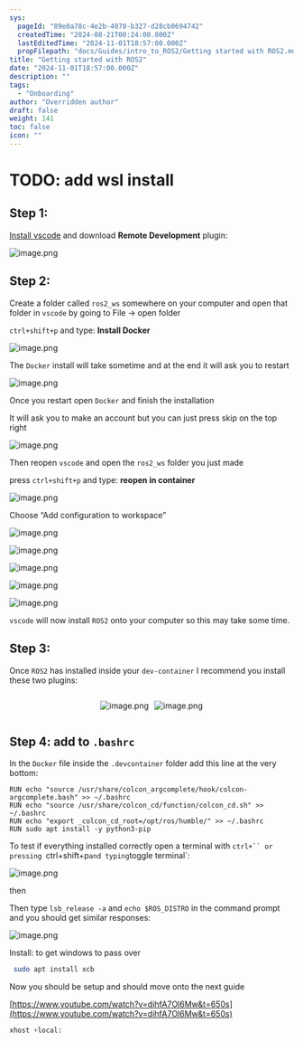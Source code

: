 ```yaml
---
sys:
  pageId: "89e0a78c-4e2b-4070-b327-d28cb0694742"
  createdTime: "2024-08-21T00:24:00.000Z"
  lastEditedTime: "2024-11-01T18:57:00.000Z"
  propFilepath: "docs/Guides/intro_to_ROS2/Getting started with ROS2.md"
title: "Getting started with ROS2"
date: "2024-11-01T18:57:00.000Z"
description: ""
tags:
  - "Onboarding"
author: "Overridden author"
draft: false
weight: 141
toc: false
icon: ""
---
```


# TODO: add wsl install

## Step 1:

[Install vscode](https://code.visualstudio.com/download) and download **Remote Development** plugin:

![image.png](https://prod-files-secure.s3.us-west-2.amazonaws.com/d518164a-d88e-44d1-a4ee-3adb3bd8bce0/efb52993-1881-4a40-b95e-6f020334f022/image.png?X-Amz-Algorithm=AWS4-HMAC-SHA256&X-Amz-Content-Sha256=UNSIGNED-PAYLOAD&X-Amz-Credential=ASIAZI2LB466XUYFLYE2%2F20250228%2Fus-west-2%2Fs3%2Faws4_request&X-Amz-Date=20250228T200843Z&X-Amz-Expires=3600&X-Amz-Security-Token=IQoJb3JpZ2luX2VjEFsaCXVzLXdlc3QtMiJIMEYCIQDb0%2Fh3b0T9kN7qGgUW59sotutiEd33Vs7ko6xetmVy3wIhAPaoBpuYldZbowsY9x%2Bp51tHMU4qzhWB%2FK87NiKbJvaGKogECJT%2F%2F%2F%2F%2F%2F%2F%2F%2F%2FwEQABoMNjM3NDIzMTgzODA1IgxNdOQWYvUXtaZ4oYYq3AOGmPTHT9qIOn8WmIJD9nglpUyd6mx%2BJg9RJhWlk%2Bte2Z0EYEgd1ZDQmbD%2BMRARrzMWxk2RBSRdGtvufjHjxkY5pZ3MzZNjulzORLht10PVlgDhtRY2l1F5xfGvgBifHglan7f%2BioYruOEzeorDqsObt0hqNV6cF83l1Dd4nwLD3SSTfVchopT3lJNW11JtvwvQihGF9IAr3lqnuWbOPhzTrDUjh1t4402Nk2pknz3u7WvGrrCUXK1JGkdY3C%2F%2BX6ZW4W95yb1J7fyG2nNH8E4KURIfvlZZCuYMb2OT9xKnvf%2BxD2XY4E1Jq%2BKdaD2f0ELDfLzdglK003caBrSXGGMJWmKhf%2FRQ1o%2FrLuYTwlOKOdysqHpHkrDtEF21w1KAkvqaw4Mv3d8%2FFfwS%2Bo8obgcdgxcs74mMGjlY53DXMdBZPEcTC8P0dQak8yjQo%2BPFSweo77kmkZpywvpWHfeIHqpYkZ%2BIyTrS4ckz0TM7KB8RbjWXSrXJLRWtTMwG35DYXsZWKnFzhr3KOtUsDgO5ju7pCKAomSprJtteXTVTh9r3OMWglkcO%2BzoxQL1pQVQ0Yf1yM7XXU%2FCD5NpKWJ049azNx81YENQ3ihYAobcgymx3MveK4RfTZGyy3JhMsTC1i4i%2BBjqkATpnnS7PzZ8jNtyHWquyOpNSH3KRmAv0nG2ItiNbaI%2FwaNW0Qt83qkCWkLtYqDp5x9Zjl4thlKk%2FTV6BeAVIKrHmQXTSHJVvHk%2BkpVK6ziEpwur47m58keHRhF1uuEHDihgV7NRLsInWtmBLfQbzaFVdrg3%2B9JlhFqDNKglJA9xzTfR9uHoLO31HPHr05UKB48g2rmHfD0h8r8s9UvjW%2B%2Bd8kS55&X-Amz-Signature=d3848bc43588c1be3693de588f2f1cbc2b3cac7987297a172e243ce3e5b8c987&X-Amz-SignedHeaders=host&x-id=GetObject)

## Step 2:

Create a folder called `ros2_ws` somewhere on your computer and open that folder in `vscode` by going to File → open folder 

`ctrl+shift+p` and type: **Install Docker**

![image.png](https://prod-files-secure.s3.us-west-2.amazonaws.com/d518164a-d88e-44d1-a4ee-3adb3bd8bce0/2269dc0e-1cd5-47ff-bceb-c04ad9b2eab0/image.png?X-Amz-Algorithm=AWS4-HMAC-SHA256&X-Amz-Content-Sha256=UNSIGNED-PAYLOAD&X-Amz-Credential=ASIAZI2LB466XUYFLYE2%2F20250228%2Fus-west-2%2Fs3%2Faws4_request&X-Amz-Date=20250228T200843Z&X-Amz-Expires=3600&X-Amz-Security-Token=IQoJb3JpZ2luX2VjEFsaCXVzLXdlc3QtMiJIMEYCIQDb0%2Fh3b0T9kN7qGgUW59sotutiEd33Vs7ko6xetmVy3wIhAPaoBpuYldZbowsY9x%2Bp51tHMU4qzhWB%2FK87NiKbJvaGKogECJT%2F%2F%2F%2F%2F%2F%2F%2F%2F%2FwEQABoMNjM3NDIzMTgzODA1IgxNdOQWYvUXtaZ4oYYq3AOGmPTHT9qIOn8WmIJD9nglpUyd6mx%2BJg9RJhWlk%2Bte2Z0EYEgd1ZDQmbD%2BMRARrzMWxk2RBSRdGtvufjHjxkY5pZ3MzZNjulzORLht10PVlgDhtRY2l1F5xfGvgBifHglan7f%2BioYruOEzeorDqsObt0hqNV6cF83l1Dd4nwLD3SSTfVchopT3lJNW11JtvwvQihGF9IAr3lqnuWbOPhzTrDUjh1t4402Nk2pknz3u7WvGrrCUXK1JGkdY3C%2F%2BX6ZW4W95yb1J7fyG2nNH8E4KURIfvlZZCuYMb2OT9xKnvf%2BxD2XY4E1Jq%2BKdaD2f0ELDfLzdglK003caBrSXGGMJWmKhf%2FRQ1o%2FrLuYTwlOKOdysqHpHkrDtEF21w1KAkvqaw4Mv3d8%2FFfwS%2Bo8obgcdgxcs74mMGjlY53DXMdBZPEcTC8P0dQak8yjQo%2BPFSweo77kmkZpywvpWHfeIHqpYkZ%2BIyTrS4ckz0TM7KB8RbjWXSrXJLRWtTMwG35DYXsZWKnFzhr3KOtUsDgO5ju7pCKAomSprJtteXTVTh9r3OMWglkcO%2BzoxQL1pQVQ0Yf1yM7XXU%2FCD5NpKWJ049azNx81YENQ3ihYAobcgymx3MveK4RfTZGyy3JhMsTC1i4i%2BBjqkATpnnS7PzZ8jNtyHWquyOpNSH3KRmAv0nG2ItiNbaI%2FwaNW0Qt83qkCWkLtYqDp5x9Zjl4thlKk%2FTV6BeAVIKrHmQXTSHJVvHk%2BkpVK6ziEpwur47m58keHRhF1uuEHDihgV7NRLsInWtmBLfQbzaFVdrg3%2B9JlhFqDNKglJA9xzTfR9uHoLO31HPHr05UKB48g2rmHfD0h8r8s9UvjW%2B%2Bd8kS55&X-Amz-Signature=608b8ec132e5ffadb73e23018de5543f3a0412b4ff5d0217ae9be6bc50a50cbb&X-Amz-SignedHeaders=host&x-id=GetObject)

The `Docker` install will take sometime and at the end it will ask you to restart

![image.png](https://prod-files-secure.s3.us-west-2.amazonaws.com/d518164a-d88e-44d1-a4ee-3adb3bd8bce0/ed233f78-be33-4b1f-b89c-9c346c0e961e/image.png?X-Amz-Algorithm=AWS4-HMAC-SHA256&X-Amz-Content-Sha256=UNSIGNED-PAYLOAD&X-Amz-Credential=ASIAZI2LB466XUYFLYE2%2F20250228%2Fus-west-2%2Fs3%2Faws4_request&X-Amz-Date=20250228T200843Z&X-Amz-Expires=3600&X-Amz-Security-Token=IQoJb3JpZ2luX2VjEFsaCXVzLXdlc3QtMiJIMEYCIQDb0%2Fh3b0T9kN7qGgUW59sotutiEd33Vs7ko6xetmVy3wIhAPaoBpuYldZbowsY9x%2Bp51tHMU4qzhWB%2FK87NiKbJvaGKogECJT%2F%2F%2F%2F%2F%2F%2F%2F%2F%2FwEQABoMNjM3NDIzMTgzODA1IgxNdOQWYvUXtaZ4oYYq3AOGmPTHT9qIOn8WmIJD9nglpUyd6mx%2BJg9RJhWlk%2Bte2Z0EYEgd1ZDQmbD%2BMRARrzMWxk2RBSRdGtvufjHjxkY5pZ3MzZNjulzORLht10PVlgDhtRY2l1F5xfGvgBifHglan7f%2BioYruOEzeorDqsObt0hqNV6cF83l1Dd4nwLD3SSTfVchopT3lJNW11JtvwvQihGF9IAr3lqnuWbOPhzTrDUjh1t4402Nk2pknz3u7WvGrrCUXK1JGkdY3C%2F%2BX6ZW4W95yb1J7fyG2nNH8E4KURIfvlZZCuYMb2OT9xKnvf%2BxD2XY4E1Jq%2BKdaD2f0ELDfLzdglK003caBrSXGGMJWmKhf%2FRQ1o%2FrLuYTwlOKOdysqHpHkrDtEF21w1KAkvqaw4Mv3d8%2FFfwS%2Bo8obgcdgxcs74mMGjlY53DXMdBZPEcTC8P0dQak8yjQo%2BPFSweo77kmkZpywvpWHfeIHqpYkZ%2BIyTrS4ckz0TM7KB8RbjWXSrXJLRWtTMwG35DYXsZWKnFzhr3KOtUsDgO5ju7pCKAomSprJtteXTVTh9r3OMWglkcO%2BzoxQL1pQVQ0Yf1yM7XXU%2FCD5NpKWJ049azNx81YENQ3ihYAobcgymx3MveK4RfTZGyy3JhMsTC1i4i%2BBjqkATpnnS7PzZ8jNtyHWquyOpNSH3KRmAv0nG2ItiNbaI%2FwaNW0Qt83qkCWkLtYqDp5x9Zjl4thlKk%2FTV6BeAVIKrHmQXTSHJVvHk%2BkpVK6ziEpwur47m58keHRhF1uuEHDihgV7NRLsInWtmBLfQbzaFVdrg3%2B9JlhFqDNKglJA9xzTfR9uHoLO31HPHr05UKB48g2rmHfD0h8r8s9UvjW%2B%2Bd8kS55&X-Amz-Signature=9fdbfea9fcb0623a42a7ec446ad7767e657f7c2c99b737cc4feffbb1b9afc1d6&X-Amz-SignedHeaders=host&x-id=GetObject)

Once you restart open `Docker` and finish the installation

It will ask you to make an account but you can just press skip on the top right

![image.png](https://prod-files-secure.s3.us-west-2.amazonaws.com/d518164a-d88e-44d1-a4ee-3adb3bd8bce0/21010ad9-1659-4fd9-9f59-9932a09b2a3d/image.png?X-Amz-Algorithm=AWS4-HMAC-SHA256&X-Amz-Content-Sha256=UNSIGNED-PAYLOAD&X-Amz-Credential=ASIAZI2LB466XUYFLYE2%2F20250228%2Fus-west-2%2Fs3%2Faws4_request&X-Amz-Date=20250228T200843Z&X-Amz-Expires=3600&X-Amz-Security-Token=IQoJb3JpZ2luX2VjEFsaCXVzLXdlc3QtMiJIMEYCIQDb0%2Fh3b0T9kN7qGgUW59sotutiEd33Vs7ko6xetmVy3wIhAPaoBpuYldZbowsY9x%2Bp51tHMU4qzhWB%2FK87NiKbJvaGKogECJT%2F%2F%2F%2F%2F%2F%2F%2F%2F%2FwEQABoMNjM3NDIzMTgzODA1IgxNdOQWYvUXtaZ4oYYq3AOGmPTHT9qIOn8WmIJD9nglpUyd6mx%2BJg9RJhWlk%2Bte2Z0EYEgd1ZDQmbD%2BMRARrzMWxk2RBSRdGtvufjHjxkY5pZ3MzZNjulzORLht10PVlgDhtRY2l1F5xfGvgBifHglan7f%2BioYruOEzeorDqsObt0hqNV6cF83l1Dd4nwLD3SSTfVchopT3lJNW11JtvwvQihGF9IAr3lqnuWbOPhzTrDUjh1t4402Nk2pknz3u7WvGrrCUXK1JGkdY3C%2F%2BX6ZW4W95yb1J7fyG2nNH8E4KURIfvlZZCuYMb2OT9xKnvf%2BxD2XY4E1Jq%2BKdaD2f0ELDfLzdglK003caBrSXGGMJWmKhf%2FRQ1o%2FrLuYTwlOKOdysqHpHkrDtEF21w1KAkvqaw4Mv3d8%2FFfwS%2Bo8obgcdgxcs74mMGjlY53DXMdBZPEcTC8P0dQak8yjQo%2BPFSweo77kmkZpywvpWHfeIHqpYkZ%2BIyTrS4ckz0TM7KB8RbjWXSrXJLRWtTMwG35DYXsZWKnFzhr3KOtUsDgO5ju7pCKAomSprJtteXTVTh9r3OMWglkcO%2BzoxQL1pQVQ0Yf1yM7XXU%2FCD5NpKWJ049azNx81YENQ3ihYAobcgymx3MveK4RfTZGyy3JhMsTC1i4i%2BBjqkATpnnS7PzZ8jNtyHWquyOpNSH3KRmAv0nG2ItiNbaI%2FwaNW0Qt83qkCWkLtYqDp5x9Zjl4thlKk%2FTV6BeAVIKrHmQXTSHJVvHk%2BkpVK6ziEpwur47m58keHRhF1uuEHDihgV7NRLsInWtmBLfQbzaFVdrg3%2B9JlhFqDNKglJA9xzTfR9uHoLO31HPHr05UKB48g2rmHfD0h8r8s9UvjW%2B%2Bd8kS55&X-Amz-Signature=3fc71e71fa3a9b2759628b8a4cdf64f88a9090579fe90ae445eb7f1e598c9c9c&X-Amz-SignedHeaders=host&x-id=GetObject)

Then reopen `vscode` and open the `ros2_ws` folder you just made

press `ctrl+shift+p` and type: **reopen in container**

![image.png](https://prod-files-secure.s3.us-west-2.amazonaws.com/d518164a-d88e-44d1-a4ee-3adb3bd8bce0/4e93b8c2-41ad-488c-8095-c74205196118/image.png?X-Amz-Algorithm=AWS4-HMAC-SHA256&X-Amz-Content-Sha256=UNSIGNED-PAYLOAD&X-Amz-Credential=ASIAZI2LB466XUYFLYE2%2F20250228%2Fus-west-2%2Fs3%2Faws4_request&X-Amz-Date=20250228T200843Z&X-Amz-Expires=3600&X-Amz-Security-Token=IQoJb3JpZ2luX2VjEFsaCXVzLXdlc3QtMiJIMEYCIQDb0%2Fh3b0T9kN7qGgUW59sotutiEd33Vs7ko6xetmVy3wIhAPaoBpuYldZbowsY9x%2Bp51tHMU4qzhWB%2FK87NiKbJvaGKogECJT%2F%2F%2F%2F%2F%2F%2F%2F%2F%2FwEQABoMNjM3NDIzMTgzODA1IgxNdOQWYvUXtaZ4oYYq3AOGmPTHT9qIOn8WmIJD9nglpUyd6mx%2BJg9RJhWlk%2Bte2Z0EYEgd1ZDQmbD%2BMRARrzMWxk2RBSRdGtvufjHjxkY5pZ3MzZNjulzORLht10PVlgDhtRY2l1F5xfGvgBifHglan7f%2BioYruOEzeorDqsObt0hqNV6cF83l1Dd4nwLD3SSTfVchopT3lJNW11JtvwvQihGF9IAr3lqnuWbOPhzTrDUjh1t4402Nk2pknz3u7WvGrrCUXK1JGkdY3C%2F%2BX6ZW4W95yb1J7fyG2nNH8E4KURIfvlZZCuYMb2OT9xKnvf%2BxD2XY4E1Jq%2BKdaD2f0ELDfLzdglK003caBrSXGGMJWmKhf%2FRQ1o%2FrLuYTwlOKOdysqHpHkrDtEF21w1KAkvqaw4Mv3d8%2FFfwS%2Bo8obgcdgxcs74mMGjlY53DXMdBZPEcTC8P0dQak8yjQo%2BPFSweo77kmkZpywvpWHfeIHqpYkZ%2BIyTrS4ckz0TM7KB8RbjWXSrXJLRWtTMwG35DYXsZWKnFzhr3KOtUsDgO5ju7pCKAomSprJtteXTVTh9r3OMWglkcO%2BzoxQL1pQVQ0Yf1yM7XXU%2FCD5NpKWJ049azNx81YENQ3ihYAobcgymx3MveK4RfTZGyy3JhMsTC1i4i%2BBjqkATpnnS7PzZ8jNtyHWquyOpNSH3KRmAv0nG2ItiNbaI%2FwaNW0Qt83qkCWkLtYqDp5x9Zjl4thlKk%2FTV6BeAVIKrHmQXTSHJVvHk%2BkpVK6ziEpwur47m58keHRhF1uuEHDihgV7NRLsInWtmBLfQbzaFVdrg3%2B9JlhFqDNKglJA9xzTfR9uHoLO31HPHr05UKB48g2rmHfD0h8r8s9UvjW%2B%2Bd8kS55&X-Amz-Signature=a2b6697b3f34e23ebda8a1fc693bcc2eb1533cdffe9e5cb10269bafc864ca9b3&X-Amz-SignedHeaders=host&x-id=GetObject)

Choose “Add configuration to workspace”

![image.png](https://prod-files-secure.s3.us-west-2.amazonaws.com/d518164a-d88e-44d1-a4ee-3adb3bd8bce0/9560b282-5060-4989-ba37-97e7b2c22476/image.png?X-Amz-Algorithm=AWS4-HMAC-SHA256&X-Amz-Content-Sha256=UNSIGNED-PAYLOAD&X-Amz-Credential=ASIAZI2LB466XUYFLYE2%2F20250228%2Fus-west-2%2Fs3%2Faws4_request&X-Amz-Date=20250228T200843Z&X-Amz-Expires=3600&X-Amz-Security-Token=IQoJb3JpZ2luX2VjEFsaCXVzLXdlc3QtMiJIMEYCIQDb0%2Fh3b0T9kN7qGgUW59sotutiEd33Vs7ko6xetmVy3wIhAPaoBpuYldZbowsY9x%2Bp51tHMU4qzhWB%2FK87NiKbJvaGKogECJT%2F%2F%2F%2F%2F%2F%2F%2F%2F%2FwEQABoMNjM3NDIzMTgzODA1IgxNdOQWYvUXtaZ4oYYq3AOGmPTHT9qIOn8WmIJD9nglpUyd6mx%2BJg9RJhWlk%2Bte2Z0EYEgd1ZDQmbD%2BMRARrzMWxk2RBSRdGtvufjHjxkY5pZ3MzZNjulzORLht10PVlgDhtRY2l1F5xfGvgBifHglan7f%2BioYruOEzeorDqsObt0hqNV6cF83l1Dd4nwLD3SSTfVchopT3lJNW11JtvwvQihGF9IAr3lqnuWbOPhzTrDUjh1t4402Nk2pknz3u7WvGrrCUXK1JGkdY3C%2F%2BX6ZW4W95yb1J7fyG2nNH8E4KURIfvlZZCuYMb2OT9xKnvf%2BxD2XY4E1Jq%2BKdaD2f0ELDfLzdglK003caBrSXGGMJWmKhf%2FRQ1o%2FrLuYTwlOKOdysqHpHkrDtEF21w1KAkvqaw4Mv3d8%2FFfwS%2Bo8obgcdgxcs74mMGjlY53DXMdBZPEcTC8P0dQak8yjQo%2BPFSweo77kmkZpywvpWHfeIHqpYkZ%2BIyTrS4ckz0TM7KB8RbjWXSrXJLRWtTMwG35DYXsZWKnFzhr3KOtUsDgO5ju7pCKAomSprJtteXTVTh9r3OMWglkcO%2BzoxQL1pQVQ0Yf1yM7XXU%2FCD5NpKWJ049azNx81YENQ3ihYAobcgymx3MveK4RfTZGyy3JhMsTC1i4i%2BBjqkATpnnS7PzZ8jNtyHWquyOpNSH3KRmAv0nG2ItiNbaI%2FwaNW0Qt83qkCWkLtYqDp5x9Zjl4thlKk%2FTV6BeAVIKrHmQXTSHJVvHk%2BkpVK6ziEpwur47m58keHRhF1uuEHDihgV7NRLsInWtmBLfQbzaFVdrg3%2B9JlhFqDNKglJA9xzTfR9uHoLO31HPHr05UKB48g2rmHfD0h8r8s9UvjW%2B%2Bd8kS55&X-Amz-Signature=6019e8db14cfdf815cd8f566715eeff585efd5c711ddbcbbf2eea911bd7ed335&X-Amz-SignedHeaders=host&x-id=GetObject)

![image.png](https://prod-files-secure.s3.us-west-2.amazonaws.com/d518164a-d88e-44d1-a4ee-3adb3bd8bce0/2ee63f81-886b-48e8-a553-dc6e5eac99e4/image.png?X-Amz-Algorithm=AWS4-HMAC-SHA256&X-Amz-Content-Sha256=UNSIGNED-PAYLOAD&X-Amz-Credential=ASIAZI2LB466XUYFLYE2%2F20250228%2Fus-west-2%2Fs3%2Faws4_request&X-Amz-Date=20250228T200843Z&X-Amz-Expires=3600&X-Amz-Security-Token=IQoJb3JpZ2luX2VjEFsaCXVzLXdlc3QtMiJIMEYCIQDb0%2Fh3b0T9kN7qGgUW59sotutiEd33Vs7ko6xetmVy3wIhAPaoBpuYldZbowsY9x%2Bp51tHMU4qzhWB%2FK87NiKbJvaGKogECJT%2F%2F%2F%2F%2F%2F%2F%2F%2F%2FwEQABoMNjM3NDIzMTgzODA1IgxNdOQWYvUXtaZ4oYYq3AOGmPTHT9qIOn8WmIJD9nglpUyd6mx%2BJg9RJhWlk%2Bte2Z0EYEgd1ZDQmbD%2BMRARrzMWxk2RBSRdGtvufjHjxkY5pZ3MzZNjulzORLht10PVlgDhtRY2l1F5xfGvgBifHglan7f%2BioYruOEzeorDqsObt0hqNV6cF83l1Dd4nwLD3SSTfVchopT3lJNW11JtvwvQihGF9IAr3lqnuWbOPhzTrDUjh1t4402Nk2pknz3u7WvGrrCUXK1JGkdY3C%2F%2BX6ZW4W95yb1J7fyG2nNH8E4KURIfvlZZCuYMb2OT9xKnvf%2BxD2XY4E1Jq%2BKdaD2f0ELDfLzdglK003caBrSXGGMJWmKhf%2FRQ1o%2FrLuYTwlOKOdysqHpHkrDtEF21w1KAkvqaw4Mv3d8%2FFfwS%2Bo8obgcdgxcs74mMGjlY53DXMdBZPEcTC8P0dQak8yjQo%2BPFSweo77kmkZpywvpWHfeIHqpYkZ%2BIyTrS4ckz0TM7KB8RbjWXSrXJLRWtTMwG35DYXsZWKnFzhr3KOtUsDgO5ju7pCKAomSprJtteXTVTh9r3OMWglkcO%2BzoxQL1pQVQ0Yf1yM7XXU%2FCD5NpKWJ049azNx81YENQ3ihYAobcgymx3MveK4RfTZGyy3JhMsTC1i4i%2BBjqkATpnnS7PzZ8jNtyHWquyOpNSH3KRmAv0nG2ItiNbaI%2FwaNW0Qt83qkCWkLtYqDp5x9Zjl4thlKk%2FTV6BeAVIKrHmQXTSHJVvHk%2BkpVK6ziEpwur47m58keHRhF1uuEHDihgV7NRLsInWtmBLfQbzaFVdrg3%2B9JlhFqDNKglJA9xzTfR9uHoLO31HPHr05UKB48g2rmHfD0h8r8s9UvjW%2B%2Bd8kS55&X-Amz-Signature=2da49dfdedd85654ec476822115fecaf72caf186d75d04793b9f2d35d79b6a19&X-Amz-SignedHeaders=host&x-id=GetObject)

![image.png](https://prod-files-secure.s3.us-west-2.amazonaws.com/d518164a-d88e-44d1-a4ee-3adb3bd8bce0/ae1580b2-b048-407e-aed9-b584224a7a04/image.png?X-Amz-Algorithm=AWS4-HMAC-SHA256&X-Amz-Content-Sha256=UNSIGNED-PAYLOAD&X-Amz-Credential=ASIAZI2LB466XUYFLYE2%2F20250228%2Fus-west-2%2Fs3%2Faws4_request&X-Amz-Date=20250228T200843Z&X-Amz-Expires=3600&X-Amz-Security-Token=IQoJb3JpZ2luX2VjEFsaCXVzLXdlc3QtMiJIMEYCIQDb0%2Fh3b0T9kN7qGgUW59sotutiEd33Vs7ko6xetmVy3wIhAPaoBpuYldZbowsY9x%2Bp51tHMU4qzhWB%2FK87NiKbJvaGKogECJT%2F%2F%2F%2F%2F%2F%2F%2F%2F%2FwEQABoMNjM3NDIzMTgzODA1IgxNdOQWYvUXtaZ4oYYq3AOGmPTHT9qIOn8WmIJD9nglpUyd6mx%2BJg9RJhWlk%2Bte2Z0EYEgd1ZDQmbD%2BMRARrzMWxk2RBSRdGtvufjHjxkY5pZ3MzZNjulzORLht10PVlgDhtRY2l1F5xfGvgBifHglan7f%2BioYruOEzeorDqsObt0hqNV6cF83l1Dd4nwLD3SSTfVchopT3lJNW11JtvwvQihGF9IAr3lqnuWbOPhzTrDUjh1t4402Nk2pknz3u7WvGrrCUXK1JGkdY3C%2F%2BX6ZW4W95yb1J7fyG2nNH8E4KURIfvlZZCuYMb2OT9xKnvf%2BxD2XY4E1Jq%2BKdaD2f0ELDfLzdglK003caBrSXGGMJWmKhf%2FRQ1o%2FrLuYTwlOKOdysqHpHkrDtEF21w1KAkvqaw4Mv3d8%2FFfwS%2Bo8obgcdgxcs74mMGjlY53DXMdBZPEcTC8P0dQak8yjQo%2BPFSweo77kmkZpywvpWHfeIHqpYkZ%2BIyTrS4ckz0TM7KB8RbjWXSrXJLRWtTMwG35DYXsZWKnFzhr3KOtUsDgO5ju7pCKAomSprJtteXTVTh9r3OMWglkcO%2BzoxQL1pQVQ0Yf1yM7XXU%2FCD5NpKWJ049azNx81YENQ3ihYAobcgymx3MveK4RfTZGyy3JhMsTC1i4i%2BBjqkATpnnS7PzZ8jNtyHWquyOpNSH3KRmAv0nG2ItiNbaI%2FwaNW0Qt83qkCWkLtYqDp5x9Zjl4thlKk%2FTV6BeAVIKrHmQXTSHJVvHk%2BkpVK6ziEpwur47m58keHRhF1uuEHDihgV7NRLsInWtmBLfQbzaFVdrg3%2B9JlhFqDNKglJA9xzTfR9uHoLO31HPHr05UKB48g2rmHfD0h8r8s9UvjW%2B%2Bd8kS55&X-Amz-Signature=3b7abb004ed2781dbed842186a13fecad414bfa2c218b2a59931d986234c804d&X-Amz-SignedHeaders=host&x-id=GetObject)

![image.png](https://prod-files-secure.s3.us-west-2.amazonaws.com/d518164a-d88e-44d1-a4ee-3adb3bd8bce0/53255b28-f75e-430f-b9e3-c0ac8577e42b/image.png?X-Amz-Algorithm=AWS4-HMAC-SHA256&X-Amz-Content-Sha256=UNSIGNED-PAYLOAD&X-Amz-Credential=ASIAZI2LB466XUYFLYE2%2F20250228%2Fus-west-2%2Fs3%2Faws4_request&X-Amz-Date=20250228T200843Z&X-Amz-Expires=3600&X-Amz-Security-Token=IQoJb3JpZ2luX2VjEFsaCXVzLXdlc3QtMiJIMEYCIQDb0%2Fh3b0T9kN7qGgUW59sotutiEd33Vs7ko6xetmVy3wIhAPaoBpuYldZbowsY9x%2Bp51tHMU4qzhWB%2FK87NiKbJvaGKogECJT%2F%2F%2F%2F%2F%2F%2F%2F%2F%2FwEQABoMNjM3NDIzMTgzODA1IgxNdOQWYvUXtaZ4oYYq3AOGmPTHT9qIOn8WmIJD9nglpUyd6mx%2BJg9RJhWlk%2Bte2Z0EYEgd1ZDQmbD%2BMRARrzMWxk2RBSRdGtvufjHjxkY5pZ3MzZNjulzORLht10PVlgDhtRY2l1F5xfGvgBifHglan7f%2BioYruOEzeorDqsObt0hqNV6cF83l1Dd4nwLD3SSTfVchopT3lJNW11JtvwvQihGF9IAr3lqnuWbOPhzTrDUjh1t4402Nk2pknz3u7WvGrrCUXK1JGkdY3C%2F%2BX6ZW4W95yb1J7fyG2nNH8E4KURIfvlZZCuYMb2OT9xKnvf%2BxD2XY4E1Jq%2BKdaD2f0ELDfLzdglK003caBrSXGGMJWmKhf%2FRQ1o%2FrLuYTwlOKOdysqHpHkrDtEF21w1KAkvqaw4Mv3d8%2FFfwS%2Bo8obgcdgxcs74mMGjlY53DXMdBZPEcTC8P0dQak8yjQo%2BPFSweo77kmkZpywvpWHfeIHqpYkZ%2BIyTrS4ckz0TM7KB8RbjWXSrXJLRWtTMwG35DYXsZWKnFzhr3KOtUsDgO5ju7pCKAomSprJtteXTVTh9r3OMWglkcO%2BzoxQL1pQVQ0Yf1yM7XXU%2FCD5NpKWJ049azNx81YENQ3ihYAobcgymx3MveK4RfTZGyy3JhMsTC1i4i%2BBjqkATpnnS7PzZ8jNtyHWquyOpNSH3KRmAv0nG2ItiNbaI%2FwaNW0Qt83qkCWkLtYqDp5x9Zjl4thlKk%2FTV6BeAVIKrHmQXTSHJVvHk%2BkpVK6ziEpwur47m58keHRhF1uuEHDihgV7NRLsInWtmBLfQbzaFVdrg3%2B9JlhFqDNKglJA9xzTfR9uHoLO31HPHr05UKB48g2rmHfD0h8r8s9UvjW%2B%2Bd8kS55&X-Amz-Signature=025cd72f86c0fc4f88893a4121ae2857aef628114227f02eb2e65df278cf4bd0&X-Amz-SignedHeaders=host&x-id=GetObject)

![image.png](https://prod-files-secure.s3.us-west-2.amazonaws.com/d518164a-d88e-44d1-a4ee-3adb3bd8bce0/7c562767-5af9-4ffb-97d1-327bcdf4ee00/image.png?X-Amz-Algorithm=AWS4-HMAC-SHA256&X-Amz-Content-Sha256=UNSIGNED-PAYLOAD&X-Amz-Credential=ASIAZI2LB466XUYFLYE2%2F20250228%2Fus-west-2%2Fs3%2Faws4_request&X-Amz-Date=20250228T200843Z&X-Amz-Expires=3600&X-Amz-Security-Token=IQoJb3JpZ2luX2VjEFsaCXVzLXdlc3QtMiJIMEYCIQDb0%2Fh3b0T9kN7qGgUW59sotutiEd33Vs7ko6xetmVy3wIhAPaoBpuYldZbowsY9x%2Bp51tHMU4qzhWB%2FK87NiKbJvaGKogECJT%2F%2F%2F%2F%2F%2F%2F%2F%2F%2FwEQABoMNjM3NDIzMTgzODA1IgxNdOQWYvUXtaZ4oYYq3AOGmPTHT9qIOn8WmIJD9nglpUyd6mx%2BJg9RJhWlk%2Bte2Z0EYEgd1ZDQmbD%2BMRARrzMWxk2RBSRdGtvufjHjxkY5pZ3MzZNjulzORLht10PVlgDhtRY2l1F5xfGvgBifHglan7f%2BioYruOEzeorDqsObt0hqNV6cF83l1Dd4nwLD3SSTfVchopT3lJNW11JtvwvQihGF9IAr3lqnuWbOPhzTrDUjh1t4402Nk2pknz3u7WvGrrCUXK1JGkdY3C%2F%2BX6ZW4W95yb1J7fyG2nNH8E4KURIfvlZZCuYMb2OT9xKnvf%2BxD2XY4E1Jq%2BKdaD2f0ELDfLzdglK003caBrSXGGMJWmKhf%2FRQ1o%2FrLuYTwlOKOdysqHpHkrDtEF21w1KAkvqaw4Mv3d8%2FFfwS%2Bo8obgcdgxcs74mMGjlY53DXMdBZPEcTC8P0dQak8yjQo%2BPFSweo77kmkZpywvpWHfeIHqpYkZ%2BIyTrS4ckz0TM7KB8RbjWXSrXJLRWtTMwG35DYXsZWKnFzhr3KOtUsDgO5ju7pCKAomSprJtteXTVTh9r3OMWglkcO%2BzoxQL1pQVQ0Yf1yM7XXU%2FCD5NpKWJ049azNx81YENQ3ihYAobcgymx3MveK4RfTZGyy3JhMsTC1i4i%2BBjqkATpnnS7PzZ8jNtyHWquyOpNSH3KRmAv0nG2ItiNbaI%2FwaNW0Qt83qkCWkLtYqDp5x9Zjl4thlKk%2FTV6BeAVIKrHmQXTSHJVvHk%2BkpVK6ziEpwur47m58keHRhF1uuEHDihgV7NRLsInWtmBLfQbzaFVdrg3%2B9JlhFqDNKglJA9xzTfR9uHoLO31HPHr05UKB48g2rmHfD0h8r8s9UvjW%2B%2Bd8kS55&X-Amz-Signature=e96c1035aceed5876582e5a50662c4546ecd7e2a3b00e1c9d54469a6a8703183&X-Amz-SignedHeaders=host&x-id=GetObject)

`vscode` will now install `ROS2` onto your computer so this may take some time.

## Step 3:

Once `ROS2` has installed inside your `dev-container` I recommend you install these two plugins:

<div style="display: flex;flex-direction: row; column-gap:10px; max-width: 630px;justify-content: center;">
<div>

![image.png](https://prod-files-secure.s3.us-west-2.amazonaws.com/d518164a-d88e-44d1-a4ee-3adb3bd8bce0/3fc3d550-5a54-4ba1-ba6b-faa01cdb7369/image.png?X-Amz-Algorithm=AWS4-HMAC-SHA256&X-Amz-Content-Sha256=UNSIGNED-PAYLOAD&X-Amz-Credential=ASIAZI2LB466ZTS3664K%2F20250228%2Fus-west-2%2Fs3%2Faws4_request&X-Amz-Date=20250228T200847Z&X-Amz-Expires=3600&X-Amz-Security-Token=IQoJb3JpZ2luX2VjEFsaCXVzLXdlc3QtMiJGMEQCIEw%2F7wNPCkH2ebq9Y%2B9dQRQyaH%2Fg1yThtMAzAf5%2F82maAiAfWVjXBskHV%2FjtDrgmyPLgBYxe1mBgA6DVISRo%2BpgNOyqIBAiU%2F%2F%2F%2F%2F%2F%2F%2F%2F%2F8BEAAaDDYzNzQyMzE4MzgwNSIMM6FmT3HeiXZ0VvzZKtwDVfmxeyYSGOgGTlhQXCyt9FXQFr5fEm%2B4GOWnLG%2FBPR8beQOGc5BeHZ8ufHTLvjBIwY%2FmPzLZkNUvaYg3gx226p9owL9231RBWXkGfAX48kPM4lKqhcU4EtwPEqw8fcxPmHSzyGL4Vv7GRQJnJkuBvdImtWWNblLMzRSSDKyiuAViaGr3SNeKVQIaCGxqIgTTWKBsTH4CdsM7mJHUx29euOrq64%2BzKKTZHKngmN2KcEZAnw3qiYlOlHtq6aT4nzH1MU54PqS4TqvLDOJojlpuqgCTVaCVgVN%2BzNR0cb%2F4yKPKQuNttlXifvR9d0OqgMScPoy3xP%2BVRd7LXorfdzDmDuGAhSTqBc5oH%2BG7OXcqIC78VpbyE7s4iscsi7EgTLEhw0EJapLOTlWETDwSWPn2fMSxrEM5OhlsgjdGVY%2BY85%2FwueqcgKjhSj0PlqpTBVIJtcq5uT15rV2EpxrB4FAk2x5LQBc%2Fwzxy7NjFW%2FQB4flIoEcOvxeYcPcekeEWW6HSNe%2BVXPeYCXr0q%2Bnxbg6cOCzoC6A0I278V7iIje8uhQWP8Qr8P%2FM1vt7pAUOpmTwi7YPhZ7zJmnLjlYZp61eEOWmERQH1QsB3YnICatwXX7CrSZM9LjJDtM0wZwcwrouIvgY6pgHi%2FTF3us8%2BTLfP2R4aHm8nhVALka7w7XniS%2FiOq1kdrfdqUnHQ10va0f9mzmj2oQahh1A3Mt4DoyoNTyIG7JQYKZfcrjFzG6uW7VwEyJ86vwJjtp1RZMjyjZyI1f4D1nudx3h4ts7XaDw2pi76UlSlI%2B%2FPQoG935bDcsccrSfd7AqA%2B2%2BumFGfF5r7hf6Jq5Hd1O4rUG4E9G63k8ymceHHZYv74Qej&X-Amz-Signature=44714fbb8adf4c3a53d31fa09cc8897d186d8360b5a5da52e56ae20723550d0c&X-Amz-SignedHeaders=host&x-id=GetObject)

</div>
<div>

![image.png](https://prod-files-secure.s3.us-west-2.amazonaws.com/d518164a-d88e-44d1-a4ee-3adb3bd8bce0/d994cc66-13c2-4093-a5a3-f84cf4601a82/image.png?X-Amz-Algorithm=AWS4-HMAC-SHA256&X-Amz-Content-Sha256=UNSIGNED-PAYLOAD&X-Amz-Credential=ASIAZI2LB466UNHL46F7%2F20250228%2Fus-west-2%2Fs3%2Faws4_request&X-Amz-Date=20250228T200847Z&X-Amz-Expires=3600&X-Amz-Security-Token=IQoJb3JpZ2luX2VjEFsaCXVzLXdlc3QtMiJGMEQCIFbbkIk2Oq6DnX8YN0RuFhXV0s2pwerd30oPZLgKM190AiA6VFAZC6XYeiE0LjyXq2iEWLmjzW2cL6Hy%2BqEQ6%2FGgMiqIBAiU%2F%2F%2F%2F%2F%2F%2F%2F%2F%2F8BEAAaDDYzNzQyMzE4MzgwNSIMmhRWPoVV3sLs7vexKtwDcxiVGTZXEPmt7Iy8AAx0kg5wJZnn9SqdNyjOm3XGEMBNGUlXwDe8mnq12S6hthkB%2BKOBZaVm6a80w56pKsnyzLbGn35lIEPrQtq7BcNfpDQHZyVwGuFLb8b0dVWrH315tEbop%2FeJ0UY6KDFY5GP1XqX%2BOXr%2Bs9EkVA%2FkAXlON7Q%2BxD2zDNEyXGj62vpnisFFGpzDMqBsfx9ajN6uUs1xKmq%2BPdE8CePF02EyexihrJVFTjwd8F2lRAYmaMlpkChqSkRVjSRTfDUNN9cYynDdEryqyMKS5L9gAHUYTZ9flAEptjeDD6uzR%2BrxVEdMODIzqKUUUxle%2BO%2FpJxElApyd3bVbaLeGNpsKI53Yl0kBAbfqD2IMp9iYUIM8FOqHYlCgfB2dEXu9I%2FchssmvdfqldhYYl7rOuf%2F1VVqZEsX8GVGMysG1rQVOY8f6Oo7QYOo4lRKXub2fSRdwBtlhsj6sIYrKm6pZhFCtK%2Bg79RZM44sY2CgX07My2PfLRdWtc8JODRLVRz1wfj41QBzcY5n7%2FRIkBD%2BMzZ7JC%2B%2BPYo951EAMaas40A%2F7WFrCMJHndZ%2B7pq%2BPmJikLfkNoVPiRF8z8FZW7POaww5NrKWQ%2Bk%2FNGAoKn1RC7DklHfdW1yYwt4uIvgY6pgFdbwIo8oyvsXwJRMO4qb4qACdWmpgwdSDJ1PLx75Ws8%2BD15OxoQgy8%2FxKqrnIwk0IWYCc4xYn17pUFnxg748jULjO8i7%2FuacBa9Dpjx3LTo%2Fldjhx4pzzBwzWNRlkZ%2BIEF7M%2Bba4Sc6pNG7mOBp73iKV%2BSfQZFIRwuWZDAsjEFFC2d6ajTi6WOT6T6z9O6RtFf1wTs2TQpsnc4VGKSpbL3TgfUxs8b&X-Amz-Signature=1fd72401303abeaa58693491fa01a6d40306a13de62372986a1ff8ad38d0efcd&X-Amz-SignedHeaders=host&x-id=GetObject)

</div>
</div>

## Step 4: add to `.bashrc`

In the `Docker` file inside the `.devcontainer` folder add this line at the very bottom: 

```docker
RUN echo "source /usr/share/colcon_argcomplete/hook/colcon-argcomplete.bash" >> ~/.bashrc
RUN echo "source /usr/share/colcon_cd/function/colcon_cd.sh" >> ~/.bashrc
RUN echo "export _colcon_cd_root=/opt/ros/humble/" >> ~/.bashrc
RUN sudo apt install -y python3-pip 
```

To test if everything installed correctly open a terminal with `ctrl+`` or pressing `ctrl+shift+p` and typing `toggle terminal`:

![image.png](https://prod-files-secure.s3.us-west-2.amazonaws.com/d518164a-d88e-44d1-a4ee-3adb3bd8bce0/6a4943d8-b04e-4c02-9a58-775f3384d1a5/image.png?X-Amz-Algorithm=AWS4-HMAC-SHA256&X-Amz-Content-Sha256=UNSIGNED-PAYLOAD&X-Amz-Credential=ASIAZI2LB466XUYFLYE2%2F20250228%2Fus-west-2%2Fs3%2Faws4_request&X-Amz-Date=20250228T200843Z&X-Amz-Expires=3600&X-Amz-Security-Token=IQoJb3JpZ2luX2VjEFsaCXVzLXdlc3QtMiJIMEYCIQDb0%2Fh3b0T9kN7qGgUW59sotutiEd33Vs7ko6xetmVy3wIhAPaoBpuYldZbowsY9x%2Bp51tHMU4qzhWB%2FK87NiKbJvaGKogECJT%2F%2F%2F%2F%2F%2F%2F%2F%2F%2FwEQABoMNjM3NDIzMTgzODA1IgxNdOQWYvUXtaZ4oYYq3AOGmPTHT9qIOn8WmIJD9nglpUyd6mx%2BJg9RJhWlk%2Bte2Z0EYEgd1ZDQmbD%2BMRARrzMWxk2RBSRdGtvufjHjxkY5pZ3MzZNjulzORLht10PVlgDhtRY2l1F5xfGvgBifHglan7f%2BioYruOEzeorDqsObt0hqNV6cF83l1Dd4nwLD3SSTfVchopT3lJNW11JtvwvQihGF9IAr3lqnuWbOPhzTrDUjh1t4402Nk2pknz3u7WvGrrCUXK1JGkdY3C%2F%2BX6ZW4W95yb1J7fyG2nNH8E4KURIfvlZZCuYMb2OT9xKnvf%2BxD2XY4E1Jq%2BKdaD2f0ELDfLzdglK003caBrSXGGMJWmKhf%2FRQ1o%2FrLuYTwlOKOdysqHpHkrDtEF21w1KAkvqaw4Mv3d8%2FFfwS%2Bo8obgcdgxcs74mMGjlY53DXMdBZPEcTC8P0dQak8yjQo%2BPFSweo77kmkZpywvpWHfeIHqpYkZ%2BIyTrS4ckz0TM7KB8RbjWXSrXJLRWtTMwG35DYXsZWKnFzhr3KOtUsDgO5ju7pCKAomSprJtteXTVTh9r3OMWglkcO%2BzoxQL1pQVQ0Yf1yM7XXU%2FCD5NpKWJ049azNx81YENQ3ihYAobcgymx3MveK4RfTZGyy3JhMsTC1i4i%2BBjqkATpnnS7PzZ8jNtyHWquyOpNSH3KRmAv0nG2ItiNbaI%2FwaNW0Qt83qkCWkLtYqDp5x9Zjl4thlKk%2FTV6BeAVIKrHmQXTSHJVvHk%2BkpVK6ziEpwur47m58keHRhF1uuEHDihgV7NRLsInWtmBLfQbzaFVdrg3%2B9JlhFqDNKglJA9xzTfR9uHoLO31HPHr05UKB48g2rmHfD0h8r8s9UvjW%2B%2Bd8kS55&X-Amz-Signature=bd01d7c6a2ba98c17034f3f7c09e155862d696ae6a3cc80b9c33cf7011793cb8&X-Amz-SignedHeaders=host&x-id=GetObject)

then 

Then type `lsb_release -a` and `echo $ROS_DISTRO` in the command prompt and you should get similar responses:

![image.png](https://prod-files-secure.s3.us-west-2.amazonaws.com/d518164a-d88e-44d1-a4ee-3adb3bd8bce0/3e635dec-a805-4e85-8b9e-d000e5b71a4e/image.png?X-Amz-Algorithm=AWS4-HMAC-SHA256&X-Amz-Content-Sha256=UNSIGNED-PAYLOAD&X-Amz-Credential=ASIAZI2LB466XUYFLYE2%2F20250228%2Fus-west-2%2Fs3%2Faws4_request&X-Amz-Date=20250228T200842Z&X-Amz-Expires=3600&X-Amz-Security-Token=IQoJb3JpZ2luX2VjEFsaCXVzLXdlc3QtMiJIMEYCIQDb0%2Fh3b0T9kN7qGgUW59sotutiEd33Vs7ko6xetmVy3wIhAPaoBpuYldZbowsY9x%2Bp51tHMU4qzhWB%2FK87NiKbJvaGKogECJT%2F%2F%2F%2F%2F%2F%2F%2F%2F%2FwEQABoMNjM3NDIzMTgzODA1IgxNdOQWYvUXtaZ4oYYq3AOGmPTHT9qIOn8WmIJD9nglpUyd6mx%2BJg9RJhWlk%2Bte2Z0EYEgd1ZDQmbD%2BMRARrzMWxk2RBSRdGtvufjHjxkY5pZ3MzZNjulzORLht10PVlgDhtRY2l1F5xfGvgBifHglan7f%2BioYruOEzeorDqsObt0hqNV6cF83l1Dd4nwLD3SSTfVchopT3lJNW11JtvwvQihGF9IAr3lqnuWbOPhzTrDUjh1t4402Nk2pknz3u7WvGrrCUXK1JGkdY3C%2F%2BX6ZW4W95yb1J7fyG2nNH8E4KURIfvlZZCuYMb2OT9xKnvf%2BxD2XY4E1Jq%2BKdaD2f0ELDfLzdglK003caBrSXGGMJWmKhf%2FRQ1o%2FrLuYTwlOKOdysqHpHkrDtEF21w1KAkvqaw4Mv3d8%2FFfwS%2Bo8obgcdgxcs74mMGjlY53DXMdBZPEcTC8P0dQak8yjQo%2BPFSweo77kmkZpywvpWHfeIHqpYkZ%2BIyTrS4ckz0TM7KB8RbjWXSrXJLRWtTMwG35DYXsZWKnFzhr3KOtUsDgO5ju7pCKAomSprJtteXTVTh9r3OMWglkcO%2BzoxQL1pQVQ0Yf1yM7XXU%2FCD5NpKWJ049azNx81YENQ3ihYAobcgymx3MveK4RfTZGyy3JhMsTC1i4i%2BBjqkATpnnS7PzZ8jNtyHWquyOpNSH3KRmAv0nG2ItiNbaI%2FwaNW0Qt83qkCWkLtYqDp5x9Zjl4thlKk%2FTV6BeAVIKrHmQXTSHJVvHk%2BkpVK6ziEpwur47m58keHRhF1uuEHDihgV7NRLsInWtmBLfQbzaFVdrg3%2B9JlhFqDNKglJA9xzTfR9uHoLO31HPHr05UKB48g2rmHfD0h8r8s9UvjW%2B%2Bd8kS55&X-Amz-Signature=7b5a43e6b7682fd0725e6747cb8f9580f25e6eaa389338f5a24fb863036e37c8&X-Amz-SignedHeaders=host&x-id=GetObject)

Install:  to get windows to pass over

```bash
 sudo apt install xcb
```

Now you should be setup and should move onto the next guide 

[https://www.youtube.com/watch?v=dihfA7Ol6Mw&t=650s](https://www.youtube.com/watch?v=dihfA7Ol6Mw&t=650s)

```python
xhost +local:
```
